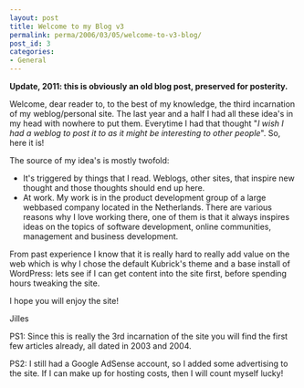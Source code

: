 ```yaml
---
layout: post
title: Welcome to my Blog v3
permalink: perma/2006/03/05/welcome-to-v3-blog/
post_id: 3
categories: 
- General
---
```


**Update, 2011: this is obviously an old blog post, preserved for posterity.**

Welcome, dear reader to, to the best of my knowledge, the third incarnation of
my weblog/personal site. The last year and a half I had all these idea's in my
head with nowhere to put them. Everytime I had that thought "_I wish I had a
weblog to post it to as it might be interesting to other people_". So, here it
is!

The source of my idea's is mostly twofold:

* It's triggered by things that I read. Weblogs, other sites, that inspire new
  thought and those thoughts should end up here.
* At work. My work is in the product development group of a large webbased
  company located in the Netherlands. There are various reasons why I love
  working there, one of them is that it always inspires ideas on the topics of
  software development, online communities, management and business
  development.

From past experience I know that it is really hard to really add value on the
web which is why I chose the default Kubrick's theme and a base install of
WordPress: lets see if I can get content into the site first, before spending
hours tweaking the site.

I hope you will enjoy the site!

Jilles

PS1: Since this is really the 3rd incarnation of the site you will find the
first few articles already, all dated in 2003 and 2004.

PS2: I still had a Google AdSense account, so I added some advertising to the
site. If I can make up for hosting costs, then I will count myself lucky!
